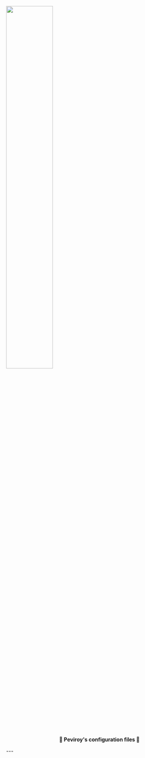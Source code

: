 <p aligh="center">
	<img width="50%" src="http://pic.penguinuniverse.top/dot_icon.png"/>
</p>


<p align="center">
  <b>🎀 Peviroy's configuration files 🎀</b>
</p>
---

